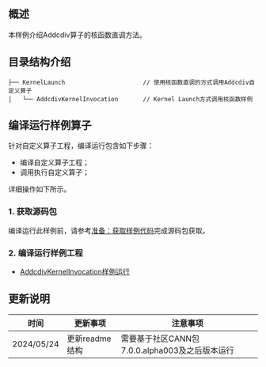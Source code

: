 ## 概述
本样例介绍Addcdiv算子的核函数直调方法。
## 目录结构介绍
``` 
├── KernelLaunch                      // 使用核函数直调的方式调用Addcdiv自定义算子
│   └── AddcdivKernelInvocation       // Kernel Launch方式调用核函数样例
``` 
## 编译运行样例算子
针对自定义算子工程，编译运行包含如下步骤：
- 编译自定义算子工程；
- 调用执行自定义算子；

详细操作如下所示。
### 1.&nbsp;获取源码包
编译运行此样例前，请参考[准备：获取样例代码](../README.md#codeready)完成源码包获取。
### 2.&nbsp;编译运行样例工程
- [AddcdivKernelInvocation样例运行](./AddcdivKernelInvocation/README.md)
## 更新说明
  | 时间 | 更新事项 | 注意事项 |
|----|------|------|
| 2024/05/24 | 更新readme结构 |需要基于社区CANN包7.0.0.alpha003及之后版本运行 |